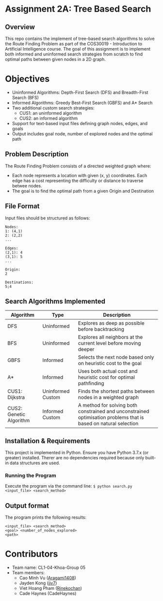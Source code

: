 # Assignment 2A: Tree Based Search

## Overview

This repo contains the implement of tree-based search algorithms to solve the Route Finding Problem as part of the COS30019 - Introduction to Artificial Intelligence course. The goal of this assignment is to implement both informed and uninformed search strategies from scratch to find optimal paths between given nodes in a 2D graph.

# Objectives
- Uninformed Algorithms: Depth-First Search (DFS) and Breadth-First Search (BFS)
- Informed Algorithms: Greedy Best-First Search (GBFS) and A* Search
- Two additional custom search strategies:
    - CUS1: an uninformed algorithm
    - CUS2: an informed algorithm
- Support for text-based input files defining graph nodes, edges, and goals
- Output includes goal node, number of explored nodes and the optimal path

## Problem Description
The Route Finding Problem consists of a directed weighted graph where:
- Each node represents a location with given (x, y) coordinates.
Each edge has a cost representing the difficulty or distance to traverse betwee nodes.
- The goal is to find the optimal path from a given Origin and Destination

## File Format
Input files should be structured as follows:
```
Nodes:
1: (4,1)
2: (2,2)
...

Edges:
(2,1): 4
(3,1): 5
...

Origin:
2

Destinations:
5;4
```

## Search Algorithms Implemented
| **Algorithm**           | **Type**          | **Description**                                                                                                  |
|-------------------------|-------------------|------------------------------------------------------------------------------------------------------------------|
| DFS                     | Uninformed        | Explores as deep as possible before backtracking                                                                 |
| BFS                     | Uninformed        | Explores all neighbors at the current level before moving deeper                                                 |
| GBFS                    | Informed          | Selects the next node based only on heuristic cost to the goal                                                   |
| A*                      | Informed          | Uses both actual cost and heuristic cost for optimal pathfinding                                                 |
| CUS1: Dijkstra          | Uninformed Custom | Finds the shortest paths between nodes in a weighted graph                                                       |
| CUS2: Genetic Algorithm | Informed Custom   | A method for solving both constrained and unconstrained optimisation problems that is based on natural selection |

## Installation & Requirements
This project is implemented in Python. Ensure you have Python 3.7.x (or greater) installed. Therer are no dependencies required because only built-in data structures are used.
### Running the Program
Execute the program via the command line:
```$ python search.py <input_file> <search_method>```

## Output format
The program prints the following results:
```
<input_file> <search_method>
<goal> <number_of_nodes_explored>
<path>
```

# Contributors
- Team name: CL1-04-Khoa-Group 05
- Team members:
    - Cao Minh Vu ([Aragami1408](https://github.com/Aragami1408))
    - Jayden Kong ([jjv7](https://github.com/jjv7))
    - Viet Hoang Pham ([Rinekochan](https://github.com/Rinekochan))
    - Cade Haynes (CadeHaynes)